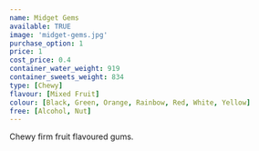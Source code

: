 ```yaml
---
name: Midget Gems
available: TRUE
image: 'midget-gems.jpg'
purchase_option: 1
price: 1
cost_price: 0.4
container_water_weight: 919
container_sweets_weight: 834
type: [Chewy]
flavour: [Mixed Fruit]
colour: [Black, Green, Orange, Rainbow, Red, White, Yellow]
free: [Alcohol, Nut]
---
```

Chewy firm fruit flavoured gums.